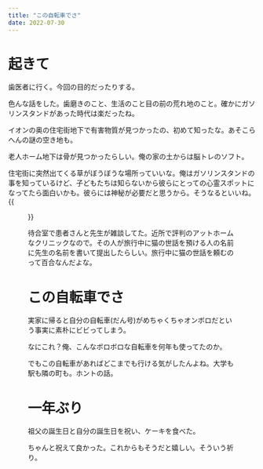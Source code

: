 ```yaml
---
title: "この自転車でさ"
date: 2022-07-30
---
```


# 起きて
歯医者に行く。今回の目的だったりする。

色んな話をした。歯磨きのこと、生活のこと目の前の荒れ地のこと。確かにガソリンスタンドがあった時代は楽だったね。

イオンの奥の住宅街地下で有害物質が見つかったの、初めて知ったな。あそこらへんの謎の空き地も。

老人ホーム地下は骨が見つかったらしい。俺の家の土からは脳トレのソフト。

住宅街に突然出てくる草がぼうぼうな場所っていいな。俺はガソリンスタンドの事を知っているけど、子どもたちは知らないから彼らにとっての心霊スポットになってたら面白いかも。彼らには神秘が必要だと思うから。そうなるといいね。
{{<figure src="/media/2022-07-30-kusa.jpeg" alt="kusa">}}

待合室で患者さんと先生が雑談してた。近所で評判のアットホームなクリニックなので。その人が旅行中に猫の世話を預ける人の名前に先生の名前を書いて提出したらしい。旅行中に猫の世話を頼むのって百合なんだよな。

# この自転車でさ

実家に帰ると自分の自転車(だん号)がめちゃくちゃオンボロだという事実に素朴にビビってしまう。

なにこれ？俺、こんなボロボロな自転車を何年も使ってたのか。

でもこの自転車があればどこまでも行ける気がしたんよね。大学も駅も隣の町も。ホントの話。

# 一年ぶり
祖父の誕生日と自分の誕生日を祝い、ケーキを食べた。

ちゃんと祝えて良かった。これからもそうだと嬉しい。そういう祈り。